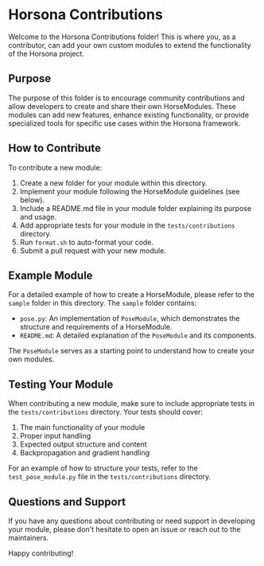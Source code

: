 # Horsona Contributions

Welcome to the Horsona Contributions folder! This is where you, as a contributor, can add your own custom modules to extend the functionality of the Horsona project.

## Purpose

The purpose of this folder is to encourage community contributions and allow developers to create and share their own HorseModules. These modules can add new features, enhance existing functionality, or provide specialized tools for specific use cases within the Horsona framework.

## How to Contribute

To contribute a new module:

1. Create a new folder for your module within this directory.
2. Implement your module following the HorseModule guidelines (see below).
3. Include a README.md file in your module folder explaining its purpose and usage.
4. Add appropriate tests for your module in the `tests/contributions` directory.
5. Run `format.sh` to auto-format your code.
6. Submit a pull request with your new module.

## Example Module

For a detailed example of how to create a HorseModule, please refer to the `sample` folder in this directory. The `sample` folder contains:

- `pose.py`: An implementation of `PoseModule`, which demonstrates the structure and requirements of a HorseModule.
- `README.md`: A detailed explanation of the `PoseModule` and its components.

The `PoseModule` serves as a starting point to understand how to create your own modules.

## Testing Your Module

When contributing a new module, make sure to include appropriate tests in the `tests/contributions` directory. Your tests should cover:

1. The main functionality of your module
2. Proper input handling
3. Expected output structure and content
4. Backpropagation and gradient handling

For an example of how to structure your tests, refer to the `test_pose_module.py` file in the `tests/contributions` directory.

## Questions and Support

If you have any questions about contributing or need support in developing your module, please don't hesitate to open an issue or reach out to the maintainers.

Happy contributing!
